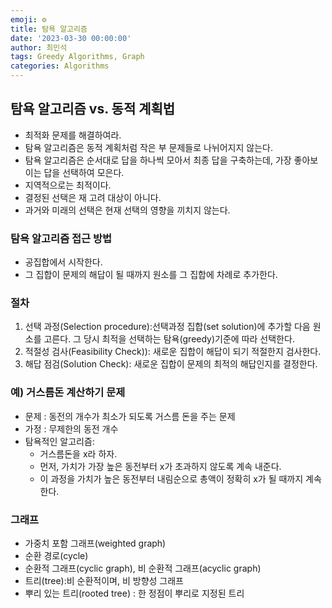 ```yaml
---
emoji: ⚙️
title: 탐욕 알고리즘
date: '2023-03-30 00:00:00'
author: 최민석
tags: Greedy Algorithms, Graph
categories: Algorithms
---
```

## 탐욕 알고리즘 vs. 동적 계획법

- 최적화 문제를 해결하여라.
- 탐욕 알고리즘은 동적 계획처럼 작은 부 문제들로 나뉘어지지 않는다.
- 탐욕 알고리즘은 순서대로 답을 하나씩 모아서 최종 답을 구축하는데, 가장 좋아보이는 답을 선택하여 모은다.
- 지역적으로는 최적이다.
- 결정된 선택은 재 고려 대상이 아니다.
- 과거와 미래의 선택은 현재 선택의 영향을 끼치지 않는다.

### 탐욕 알고리즘 접근 방법

- 공집합에서 시작한다.
- 그 집합이 문제의 해답이 될 때까지 원소를 그 집합에 차례로 추가한다.

### 절차

1. 선택 과정(Selection procedure):선택과정 집합(set solution)에 추가할 다음 원소를 고른다. 그 당시 최적을 선택하는 탐욕(greedy)기준에 따라 선택한다.
2. 적절성 검사(Feasibility Check)): 새로운 집합이 해답이 되기 적절한지 검사한다.
3. 해답 점검(Solution Check): 새로운 집합이 문제의 최적의 해답인지를 결정한다.

### 예) 거스름돈 계산하기 문제

- 문제 : 동전의 개수가 최소가 되도록 거스름 돈을 주는 문제
- 가정 : 무제한의 동전 개수
- 탐욕적인 알고리즘:
  - 거스름돈을 x라 하자.
  - 먼저, 가치가 가장 높은 동전부터 x가 초과하지 않도록 계속 내준다.
  - 이 과정을 가치가 높은 동전부터 내림순으로 총액이 정확히 x가 될 때까지 계속한다.


### 그래프

- 가중치 포함 그래프(weighted graph)
- 순환 경로(cycle)
- 순환적 그래프(cyclic graph), 비 순환적 그래프(acyclic graph)
- 트리(tree):비 순환적이며, 비 방향성 그래프
- 뿌리 있는 트리(rooted tree) : 한 정점이 뿌리로 지정된 트리
```toc
```
